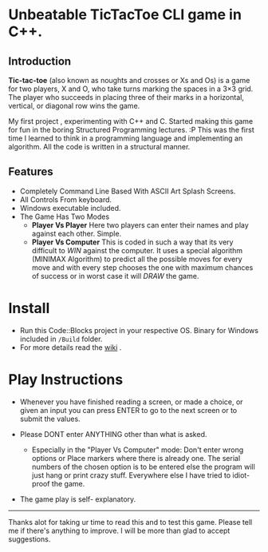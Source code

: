 # Unbeatable TicTacToe CLI game in C++.

## Introduction
**Tic-tac-toe**  (also known as noughts and crosses or Xs and Os) is a game for two players, X and O, who take turns marking the spaces in a 3×3 grid. The player who succeeds in placing three of their marks in a horizontal, vertical, or diagonal row wins the game.

My first project , experimenting with C++ and C. Started making this game for fun in the boring Structured Programming lectures. :P
This was the first time I learned to think in a programming language and implementing an algorithm. All the code is written in a structural manner.

## Features

* Completely Command Line Based With ASCII Art Splash Screens.
* All Controls From keyboard.
* Windows executable included. 
* The Game Has Two Modes
    * **Player Vs Player** 
        Here two players can enter their names and play against each other. Simple.
    * **Player Vs Computer**
        This is coded in such a way that its very difficult to *WIN* against the computer. 
        It uses a special algorithm (MINIMAX Algorithm) to predict all the possible moves for every move 
		and with every step chooses the one with maximum chances of success or in worst case 
		it will *DRAW* the game.

# Install

* Run this Code::Blocks project in your respective OS. Binary for Windows included in `/Build` folder.
* For more details read the [wiki](https://github.com/abhishekbalam/Unbeatable-TicTacToe-CLI-Game/wiki) .

# Play Instructions

* Whenever you have finished reading a screen, or made a choice, or given an input you can press ENTER to go to the next screen or to submit the values.

* Please DONT enter ANYTHING other than what is asked.
    * Especially in the "Player Vs Computer" mode:
        Don't enter wrong options or Place markers where there is already one.
        The serial numbers of the chosen option is to be entered else the program will just hang or print crazy stuff.
        Everywhere else I have tried to idiot-proof the game.

* The game play is self- explanatory.

----
Thanks alot for taking ur time to read this and to test this game. Please tell me if there's anything to improve. I will be more than glad to accept suggestions.
